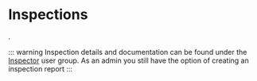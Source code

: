 # Inspections

. 

::: warning
Inspection details and documentation can be found under the  [Inspector](../Admin-1/README.md) user group. As an admin you still have the option of creating an inspection report
:::
